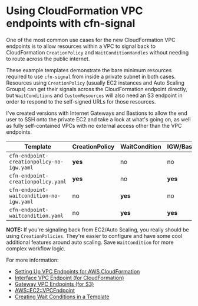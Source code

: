 # Using CloudFormation VPC endpoints with cfn-signal

One of the most common use cases for the new CloudFormation VPC endpoints is to
allow resources within a VPC to signal back to CloudFormation `CreationPolicy`
and `WaitConditionHandles` without needing to route across the public internet.

These example templates demonstrate the bare minimum resources required to use
`cfn-signal` from inside a private subnet in both cases.  Resources using
`CreationPolicy` (usually EC2 instances and Auto Scaling Groups) can get their
signals across the CloudFormation endpoint directly, but `WaitConditions` and
`CustomResources` will also need an S3 endpoint in order to respond to the
self-signed URLs for those resources.

I've created versions with Internet Gateways and Bastions to allow the end user
to SSH onto the private EC2 and take a look at what's going on, as well as
fully self-contained VPCs with no external access other than the VPC endpoints.

| Template | CreationPolicy | WaitCondition | IGW/Bastion |
|----------|----------------|---------------|-------------|
| `cfn-endpoint-creationpolicy-no-igw.yaml` | **yes** | no | no |
| `cfn-endpoint-creationpolicy.yaml` | **yes** | no | **yes** |
| `cfn-endpoint-waitcondition-no-igw.yaml` | no | **yes** | no |
| `cfn-endpoint-waitcondition.yaml` | no | **yes** | **yes** |

**NOTE:** If you're signaling back from EC2/Auto Scaling, you really should be using `CreationPolicies`. They're easier to configure and have some cool additional features around auto scaling. Save `WaitCondition` for more complex workflow logic.

For more information:

* [Setting Up VPC Endpoints for AWS CloudFormation
](https://docs.aws.amazon.com/AWSCloudFormation/latest/UserGuide/cfn-vpce-bucketnames.html)
* [Interface VPC Endpoint (for CloudFormation)](https://docs.aws.amazon.com/vpc/latest/userguide/vpce-interface.html)
* [Gateway VPC Endpoints
 (for S3)](https://docs.aws.amazon.com/vpc/latest/userguide/vpce-gateway.html)
* [AWS::EC2::VPCEndpoint](https://docs.aws.amazon.com/AWSCloudFormation/latest/UserGuide/aws-resource-ec2-vpcendpoint.html)
* [Creating Wait Conditions in a Template](https://docs.aws.amazon.com/AWSCloudFormation/latest/UserGuide/using-cfn-waitcondition.html)
